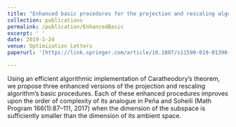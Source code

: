 ```yaml
---
title: "Enhanced basic procedures for the projection and rescaling algorithm"
collection: publications
permalink: /publication/EnhancedBasic
excerpt: ' '
date: 2019-1-24
venue: Optimization Letters
paperurl: '[https://link.springer.com/article/10.1007/s11590-019-01390-4]'

---
```


Using an efficient algorithmic implementation of Caratheodory’s theorem, we propose three enhanced versions of the projection and rescaling algorithm’s basic procedures. Each of these enhanced procedures improves upon the order of complexity of its analogue in Peña and 
Soheili (Math Program 166(1):87–111, 2017) when the dimension of the subspace is sufficiently smaller than the dimension of its ambient space.
